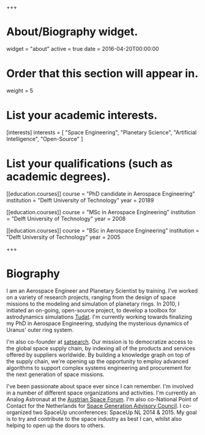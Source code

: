 +++
# About/Biography widget.
widget = "about"
active = true
date = 2016-04-20T00:00:00

# Order that this section will appear in.
weight = 5

# List your academic interests.
[interests]
  interests = [
    "Space Engineering",
    "Planetary Science",
    "Artificial Intelligence",
    "Open-Source"
  ]

# List your qualifications (such as academic degrees).
[[education.courses]]
  course = "PhD candidate in Aerospace Engineering"
  institution = "Delft University of Technology"
  year = 20189

[[education.courses]]
  course = "MSc in Aerospace Engineering"
  institution = "Delft University of Technology"
  year = 2008

[[education.courses]]
  course = "BSc in Aerospace Engineering"
  institution = "Delft University of Technology"
  year = 2005

+++

# Biography

I am an Aerospace Engineer and Planetary Scientist by training. I've worked on a variety of research projects, ranging from the design of space missions to the modeling and simulation of planetary rings. In 2010, I initiated an on-going, open-source project, to develop a toolbox for astrodynamics simulations [Tudat](https://github.com/tudat "Tudat"). I'm currently working towards finalizing my PhD in Aerospace Engineering, studying the mysterious dynamics of Uranus' outer ring system.

I'm also co-founder at [satsearch](https://satsearch.co "satsearch"). Our mission is to democratize access to the global space supply chain, by indexing all of the products and services offered by suppliers worldwide. By building a knowledge graph on top of the supply chain, we're opening up the opportunity to employ advanced algorithms to support complex systems engineering and procurement for the next generation of space missions.

I've been passionate about space ever since I can remember. I'm involved in a number of different space organizations and activities. I'm currently an Analog Astronaut at the [Austrian Space Forum](https://oewf.org/en "Austrian Space Forum"). I'm also co-National Point of Contact for the Netherlands for [Space Generation Advisory Council](https://www.spacegeneration.org "Space Generation Advisory Council"). I co-organized two SpaceUp unconferences: SpaceUp NL 2014 & 2015. My goal is to try and contribute to the space industry as best I can, whilst also helping to open up the doors to others.